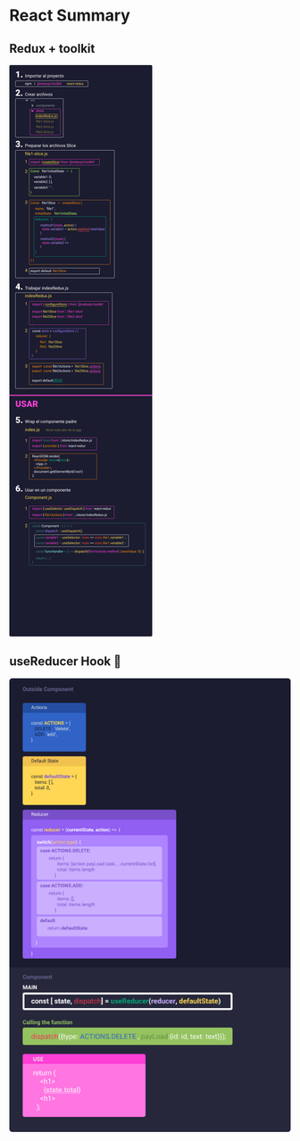 # React Summary
## Redux + toolkit
![](./images/reduxToolkit.jpg)
## useReducer Hook 🎣
![](./images/reducer.jpg)

